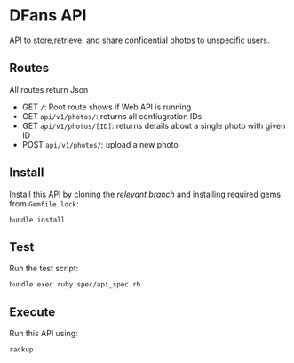 # DFans API

API to store,retrieve, and share confidential photos to unspecific users.

## Routes

All routes return Json

- GET `/`: Root route shows if Web API is running
- GET `api/v1/photos/`: returns all confiugration IDs
- GET `api/v1/photos/[ID]`: returns details about a single photo with given ID
- POST `api/v1/photos/`: upload a new photo

## Install

Install this API by cloning the *relevant branch* and installing required gems from `Gemfile.lock`:

```shell
bundle install
```

## Test

Run the test script:

```shell
bundle exec ruby spec/api_spec.rb
```

## Execute

Run this API using:

```shell
rackup
```
